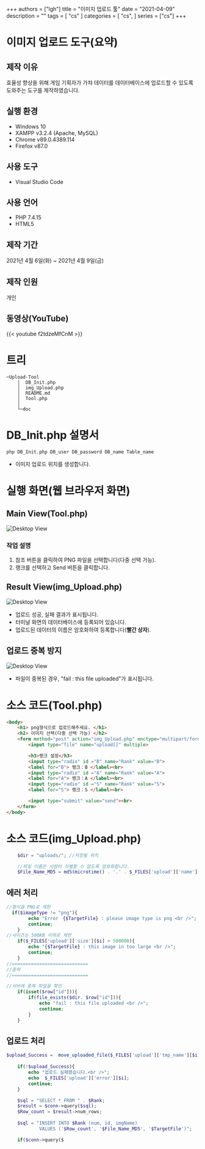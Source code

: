 +++
authors = ["lgh"]
title = "이미지 업로드 툴"
date = "2021-04-09"
description = ""
tags = [
    "cs"
]
categories = [
    "cs",
]
series = ["cs"]
+++

# 이미지 업로드 도구(요약)

## 제작 이유
효율성 향상을 위해 게임 기획자가 가챠 데이터를 데이터베이스에 업로드할 수 있도록 도와주는 도구를 제작하였습니다.

## 실행 환경
- Windows 10
- XAMPP v3.2.4 (Apache, MySQL)
- Chrome v89.0.4389.114
- Firefox v87.0

## 사용 도구
- Visual Studio Code

## 사용 언어
- PHP 7.4.15
- HTML5

## 제작 기간
2021년 4월 6일(화) ~ 2021년 4월 9일(금)

## 제작 인원
개인

## 동영상(YouTube)
{{< youtube f2tdzeMfCnM >}}

# 트리
```
─Upload-Tool
    │  DB_Init.php
    │  img_Upload.php
    │  README.md
    │  Tool.php
    │
    └─doc
```

<div style="page-break-after: always; visibility: hidden"> </div>

# DB_Init.php 설명서
``` console
php DB_Init.php DB_user DB_password DB_name Table_name
```
- 이미지 업로드 위치를 생성합니다.


# 실행 화면(웹 브라우저 화면)

## Main View(Tool.php)
![Desktop View](/images/Upload-Tool/view1.jpg)


### 작업 설명
1. 참조 버튼을 클릭하여 PNG 파일을 선택합니다(다중 선택 가능).
2. 랭크를 선택하고 Send 버튼을 클릭합니다.

## Result View(img_Upload.php)
![Desktop View](/images/Upload-Tool/result1.jpg)


- 업로드 성공, 실패 결과가 표시됩니다.
- 터미널 화면의 데이터베이스에 등록되어 있습니다.
- 업로드된 데이터의 이름은 암호화하여 등록합니다(**빨간 상자**).

<div style="page-break-after: always; visibility: hidden"> </div>

## 업로드 중복 방지
![Desktop View](/images/Upload-Tool/result2.jpg)

- 파일이 중복된 경우, "fail : this file uploaded"가 표시됩니다.

# 소스 코드(Tool.php)
```html
<body>
    <h1> png형식으로 업로드해주세요. </h1>
    <h2> 이미지 선택(다중 선택 가능) </h2>
    <form method="post" action="img_Upload.php" enctype="multipart/form-data">
        <input type="file" name="upload[]" multiple>

        <h3>랭크 설정</h3>
        <input type="radio" id ="B" name="Rank" value="B">
        <label for="B"> 랭크：B </label><br>
        <input type="radio" id ="A" name="Rank" value="A">
        <label for="A"> 랭크：A </label><br>
        <input type="radio" id ="S" name="Rank" value="S">
        <label for="S"> 랭크：S </label><br>

        <input type="submit" value="send"><br>
    </form>
</body>
```

<div style="page-break-after: always; visibility: hidden"> </div>

# 소스 코드(img_Upload.php)

```php
    $dir = "uploads/"; //저장될 위치

    //파일 이름은 사람이 식별할 수 없도록 암호화합니다.
    $File_Name_MD5 = md5(microtime() . '.' . $_FILES['upload']['name'][$i]). "." .$imageType;
```

## 에러 처리

```php
//형식을 PNG로 제한
  if($imageType != "png"){
        echo "Error　{$TargetFile} : please image type is png <br />";
        continue;
    }
//사이즈는 500KB 이하로 제한
    if($_FILES['upload']['size'][$i] > 500000){
        echo "{$TargetFile} : this image in too large <br />";
        continue;
    }
//============================
//중략
//============================

//서버에 중복 파일을 확인
    if(isset($row["id"])){
        if(file_exists($dir. $row["id"])){
            echo "fail : this file uploaded <br />";
            continue;
        }
    }
```

<div style="page-break-after: always; visibility: hidden"> </div>

## 업로드 처리

```php
$upload_Success =  move_uploaded_file($_FILES['upload']['tmp_name'][$i],$uploadPath);
        
    if(!$upload_Success){
        echo "업로드 실패했습니다.<br />";
        echo  $_FILES['upload']['error'][$i];
        continue;
    }

    $sql = "SELECT * FROM " . $Rank;
    $result = $conn->query($sql);
    $Row_count = $result->num_rows;
        
    $sql = "INSERT INTO $Rank (num, id, imgName)
            VALUES ('$Row_count', '$File_Name_MD5', '$TargetFile')";

    if($conn->query($